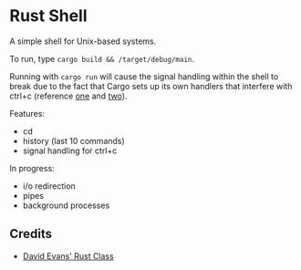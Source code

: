 Rust Shell
==========

A simple shell for Unix-based systems.

To run, type ```cargo build && /target/debug/main```.

Running with ```cargo run``` will cause the signal handling within the shell to break due to the fact that Cargo sets up its own handlers that interfere with ctrl+c (reference [one](https://github.com/Detegr/rust-ctrlc/issues/15) and [two](https://www.reddit.com/r/rust/comments/6lsead/problems_with_ctrlc_handling_under_rust_in_windows/)). 

Features:
* cd
* history (last 10 commands)
* signal handling for ctrl+c

In progress:
* i/o redirection
* pipes
* background processes

## Credits
* [David Evans' Rust Class](http://www.rust-class.org/pages/ps2.html)
